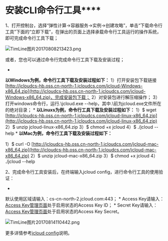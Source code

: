 # **安装CLI命令行工具******

1、打开控制台，选择“弹性计算->容器服务->实例->创建攻略”，单击“下载命令行工具”下面的“立即下载”，在弹出的页面上选择承载命令行工具运行的操作系统，即可完成命令行工具下载；

![TimLine图片20170808213423.png](https://img1.jcloudcs.com/cms/1c6cfc53-ab0a-4c01-9dc3-ba3aed675bc820170808213517.png)

或者，您也可以通过命令行完成命令行工具下载及安装过程；

* 
**以Windows为例，命令行工具下载及安装过程如下：**
1）打开安装包下载链接[http://jcloudcs-hb.oss.cn-north-1.jcloudcs.com/jcloud-Windows-x86_64.zip](http://jcloudcs-hb.oss.cn-north-1.jcloudcs.com/jcloud-Windows-x86_64.zip)，完成安装包下载；
2）对安装包进行解压缩操作；
3）打开windows命令行，运行.\jcloud.exe --help，其中.\前为jcloud.exe文件所在的绝对目录；
* 
**以Linuxs为例，命令行工具下载及安装过程如下：**
1）$ wget [http://jcloudcs-hb.oss.cn-north-1.jcloudcs.com/jcloud-linux-x86_64.zip](http://jcloudcs-hb.oss.cn-north-1.jcloudcs.com/jcloud-linux-x86_64.zip)
2）$ unzip jcloud-linux-x86_64.zip
3）$ chmod +x jcloud
4）$ ./jcloud --help[](https://jcloudcs.s-bj.jcloud.com/jcloud-Linux.zip)
* 
**以Mac为例，命令行工具下载及安装过程如下：**

1）$ curl -O [http://jcloudcs-hb.oss.cn-north-1.jcloudcs.com/jcloud-mac-x86_64.zip](http://jcloudcs-hb.oss.cn-north-1.jcloudcs.com/jcloud-mac-x86_64.zip)
2）$ unzip jcloud-mac-x86_64.zip
3）$ chmod +x jcloud
4） ./jcloud --help

2、完成命令行工具安装后，在终端输入jcloud config，进行命令行工具的使用验证：

* 
默认使用区域请输入：cs-cn-north-2.jcloud.com:443；
* 
Access Key请输入：[Access Key管理页面](https://uc.jcloud.com/account/accessKey)处于启用状态的Access Key ID；
* 
Secret Key请输入：[Access Key管理页面](https://uc.jcloud.com/account/accessKey)处于启用状态的Access Key Secret。

![TimLine图片20170814110442.png](https://img1.jcloudcs.com/cms/5b3a8eba-e7b5-423c-aa61-f2cae77d256f20170814111256.png)

更多详情参考[jcloud config](https://www.jcloud.com/help/detail/612/isCateLog/1)说明。